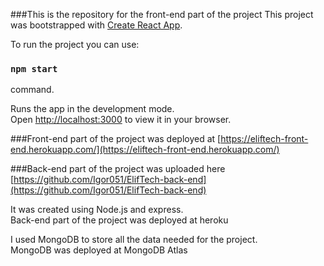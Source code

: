 [comment]: <> (# Getting Started with Create React App)
###This is the repository for the front-end part of the project
This project was bootstrapped with [Create React App](https://github.com/facebook/create-react-app).

[comment]: <> (## Available Scripts)

To run the project you can use: 

### `npm start`
command.

Runs the app in the development mode.\
Open [http://localhost:3000](http://localhost:3000) to view it in your browser.


###Front-end part of the project was deployed at
[https://eliftech-front-end.herokuapp.com/](https://eliftech-front-end.herokuapp.com/)

###Back-end part of the project was uploaded here
[https://github.com/Igor051/ElifTech-back-end](https://github.com/Igor051/ElifTech-back-end)

It was created using Node.js and express. \
Back-end part of the project was deployed at heroku

I used MongoDB to store all the data needed for the project.\
MongoDB was deployed at MongoDB Atlas




